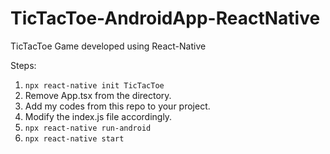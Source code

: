 # TicTacToe-AndroidApp-ReactNative
TicTacToe Game developed using React-Native

Steps:
1. `npx react-native init TicTacToe`
2. Remove App.tsx from the directory.
3. Add my codes from this repo to your project.
4. Modify the index.js file accordingly.
5. `npx react-native run-android`
6. `npx react-native start`

